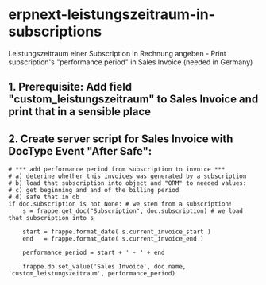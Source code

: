 # erpnext-leistungszeitraum-in-subscriptions
Leistungszeitraum einer Subscription in Rechnung angeben - Print subscription's "performance period" in Sales Invoice (needed in Germany)

## 1. Prerequisite: Add field "custom_leistungszeitraum" to Sales Invoice and print that in a sensible place
## 2. Create server script for Sales Invoice with DocType Event "After Safe":

```
# *** add performance period from subscription to invoice ***
# a) deterine whether this invoices was generated by a subscription
# b) load that subscription into object and "ORM" to needed values:
# c) get beginning and and of the billing period
# d) safe that in db
if doc.subscription is not None: # we stem from a subscription!
    s = frappe.get_doc("Subscription", doc.subscription) # we load that subscription into s

    start = frappe.format_date( s.current_invoice_start )
    end   = frappe.format_date( s.current_invoice_end )
    
    performance_period = start + ' - ' + end

    frappe.db.set_value('Sales Invoice', doc.name, 'custom_leistungszeitraum', performance_period)

```
